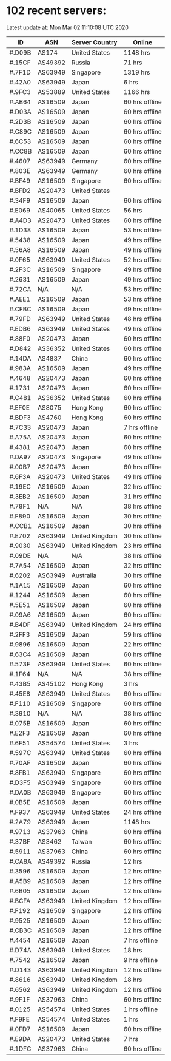 # 102 recent servers:

Latest update at: Mon Mar 02 11:10:08 UTC 2020

| ID | ASN | Server Country | Online |
| -- | --- | -------------- | ------ |
| #.D09B | AS174 | United States | 1148 hrs |
| #.15CF | AS49392 | Russia | 71 hrs |
| #.7F1D | AS63949 | Singapore | 1319 hrs |
| #.42A0 | AS63949 | Japan | 6 hrs |
| #.9FC3 | AS53889 | United States | 1166 hrs |
| #.AB64 | AS16509 | Japan | 60 hrs offline |
| #.D03A | AS16509 | Japan | 60 hrs offline |
| #.2D3B | AS16509 | Japan | 60 hrs offline |
| #.C89C | AS16509 | Japan | 60 hrs offline |
| #.6C53 | AS16509 | Japan | 60 hrs offline |
| #.CC8B | AS16509 | Japan | 60 hrs offline |
| #.4607 | AS63949 | Germany | 60 hrs offline |
| #.803E | AS63949 | Germany | 60 hrs offline |
| #.BF49 | AS16509 | Singapore | 60 hrs offline |
| #.BFD2 | AS20473 | United States | |
| #.34F9 | AS16509 | Japan | 60 hrs offline |
| #.E069 | AS40065 | United States | 56 hrs |
| #.A4D3 | AS20473 | United States | 60 hrs offline |
| #.1D38 | AS16509 | Japan | 53 hrs offline |
| #.5438 | AS16509 | Japan | 49 hrs offline |
| #.56A8 | AS16509 | Japan | 49 hrs offline |
| #.0F65 | AS63949 | United States | 52 hrs offline |
| #.2F3C | AS16509 | Singapore | 49 hrs offline |
| #.2631 | AS16509 | Japan | 49 hrs offline |
| #.72CA | N/A | N/A | 53 hrs offline |
| #.AEE1 | AS16509 | Japan | 53 hrs offline |
| #.CFBC | AS16509 | Japan | 49 hrs offline |
| #.79FD | AS63949 | United States | 48 hrs offline |
| #.EDB6 | AS63949 | United States | 49 hrs offline |
| #.88F0 | AS20473 | Japan | 60 hrs offline |
| #.D842 | AS36352 | United States | 60 hrs offline |
| #.14DA | AS4837 | China | 60 hrs offline |
| #.983A | AS16509 | Japan | 49 hrs offline |
| #.4648 | AS20473 | Japan | 60 hrs offline |
| #.1731 | AS20473 | Japan | 60 hrs offline |
| #.C481 | AS36352 | United States | 60 hrs offline |
| #.EF0E | AS8075 | Hong Kong | 60 hrs offline |
| #.BDF3 | AS4760 | Hong Kong | 60 hrs offline |
| #.7C33 | AS20473 | Japan | 7 hrs offline |
| #.A75A | AS20473 | Japan | 60 hrs offline |
| #.4381 | AS20473 | Japan | 60 hrs offline |
| #.DA97 | AS20473 | Singapore | 49 hrs offline |
| #.00B7 | AS20473 | Japan | 60 hrs offline |
| #.6F3A | AS20473 | United States | 49 hrs offline |
| #.19EC | AS16509 | Japan | 32 hrs offline |
| #.3EB2 | AS16509 | Japan | 31 hrs offline |
| #.78F1 | N/A | N/A | 38 hrs offline |
| #.F890 | AS16509 | Japan | 30 hrs offline |
| #.CCB1 | AS16509 | Japan | 30 hrs offline |
| #.E702 | AS63949 | United Kingdom | 30 hrs offline |
| #.9030 | AS63949 | United Kingdom | 23 hrs offline |
| #.09DE | N/A | N/A | 38 hrs offline |
| #.7A54 | AS16509 | Japan | 32 hrs offline |
| #.6202 | AS63949 | Australia | 30 hrs offline |
| #.1A15 | AS16509 | Japan | 60 hrs offline |
| #.1244 | AS16509 | Japan | 60 hrs offline |
| #.5E51 | AS16509 | Japan | 60 hrs offline |
| #.09A6 | AS16509 | Japan | 60 hrs offline |
| #.B4DF | AS63949 | United Kingdom | 24 hrs offline |
| #.2FF3 | AS16509 | Japan | 59 hrs offline |
| #.9896 | AS16509 | Japan | 22 hrs offline |
| #.63C4 | AS16509 | Japan | 60 hrs offline |
| #.573F | AS63949 | United States | 60 hrs offline |
| #.1F64 | N/A | N/A | 38 hrs offline |
| #.43B5 | AS45102 | Hong Kong | 3 hrs |
| #.45E8 | AS63949 | United States | 60 hrs offline |
| #.F110 | AS16509 | Singapore | 60 hrs offline |
| #.3910 | N/A | N/A | 38 hrs offline |
| #.075B | AS16509 | Japan | 60 hrs offline |
| #.E2F3 | AS16509 | Japan | 60 hrs offline |
| #.6F51 | AS54574 | United States | 3 hrs |
| #.597C | AS63949 | United States | 60 hrs offline |
| #.70AF | AS16509 | Japan | 60 hrs offline |
| #.8FB1 | AS63949 | Singapore | 60 hrs offline |
| #.D3F5 | AS63949 | Singapore | 60 hrs offline |
| #.DA0B | AS63949 | Singapore | 60 hrs offline |
| #.0B5E | AS16509 | Japan | 60 hrs offline |
| #.F937 | AS63949 | United States | 24 hrs offline |
| #.2A79 | AS63949 | Japan | 1148 hrs |
| #.9713 | AS37963 | China | 60 hrs offline |
| #.37BF | AS3462 | Taiwan | 60 hrs offline |
| #.5911 | AS37963 | China | 60 hrs offline |
| #.CA8A | AS49392 | Russia | 12 hrs |
| #.3596 | AS16509 | Japan | 12 hrs offline |
| #.A5B9 | AS16509 | Japan | 12 hrs offline |
| #.6B05 | AS16509 | Japan | 12 hrs offline |
| #.BCFA | AS63949 | United Kingdom | 12 hrs offline |
| #.F192 | AS16509 | Singapore | 12 hrs offline |
| #.9525 | AS16509 | Japan | 12 hrs offline |
| #.CB3C | AS16509 | Japan | 12 hrs offline |
| #.4454 | AS16509 | Japan | 7 hrs offline |
| #.D74A | AS63949 | United States | 18 hrs |
| #.7542 | AS16509 | Japan | 9 hrs offline |
| #.D143 | AS63949 | United Kingdom | 12 hrs offline |
| #.8616 | AS63949 | United Kingdom | 18 hrs |
| #.6562 | AS63949 | United Kingdom | 12 hrs offline |
| #.9F1F | AS37963 | China | 60 hrs offline |
| #.0125 | AS54574 | United States | 1 hrs offline |
| #.F9FE | AS54574 | United States | 1 hrs |
| #.0FD7 | AS16509 | Japan | 60 hrs offline |
| #.E9DA | AS20473 | United States | 7 hrs |
| #.1DFC | AS37963 | China | 60 hrs offline |

